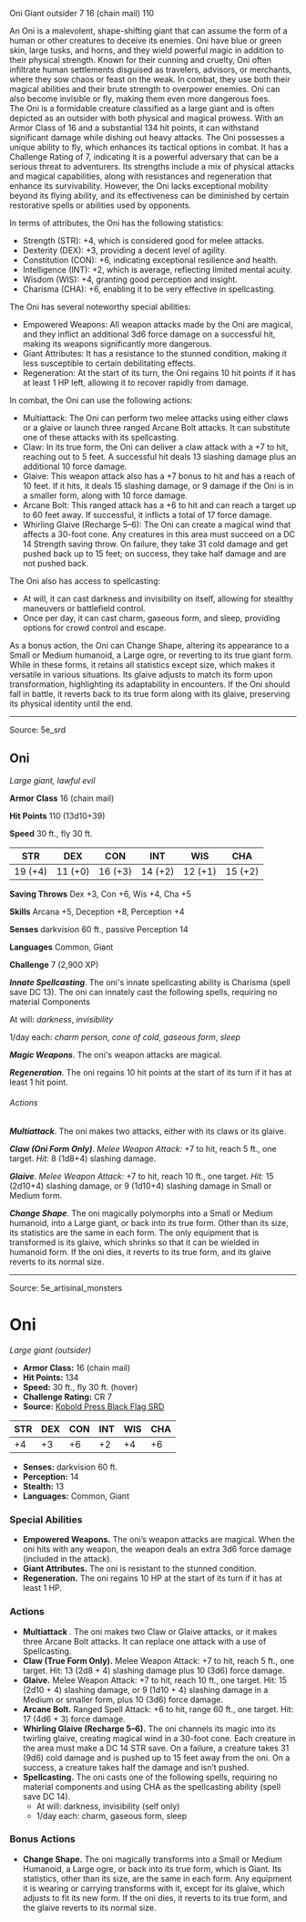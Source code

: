 <MonsterName/>Oni</MonsterName>
<CreatureType/>Giant</CreatureType>
<Subtype/>outsider</Subtype>
<CR/>7</CR>
<AC/>16 (chain mail)</AC>
<HP/>110</HP>
<summary>An Oni is a malevolent, shape-shifting giant that can assume the form of a human or other creatures to deceive its enemies. Oni have blue or green skin, large tusks, and horns, and they wield powerful magic in addition to their physical strength. Known for their cunning and cruelty, Oni often infiltrate human settlements disguised as travelers, advisors, or merchants, where they sow chaos or feast on the weak. In combat, they use both their magical abilities and their brute strength to overpower enemies. Oni can also become invisible or fly, making them even more dangerous foes.</summary>

<summary>The Oni is a formidable creature classified as a large giant and is often depicted as an outsider with both physical and magical prowess. With an Armor Class of 16 and a substantial 134 hit points, it can withstand significant damage while dishing out heavy attacks. The Oni possesses a unique ability to fly, which enhances its tactical options in combat. It has a Challenge Rating of 7, indicating it is a powerful adversary that can be a serious threat to adventurers. Its strengths include a mix of physical attacks and magical capabilities, along with resistances and regeneration that enhance its survivability. However, the Oni lacks exceptional mobility beyond its flying ability, and its effectiveness can be diminished by certain restorative spells or abilities used by opponents.</summary>

<detail>

In terms of attributes, the Oni has the following statistics:
- Strength (STR): +4, which is considered good for melee attacks.
- Dexterity (DEX): +3, providing a decent level of agility.
- Constitution (CON): +6, indicating exceptional resilience and health.
- Intelligence (INT): +2, which is average, reflecting limited mental acuity.
- Wisdom (WIS): +4, granting good perception and insight.
- Charisma (CHA): +6, enabling it to be very effective in spellcasting.

The Oni has several noteworthy special abilities:
- Empowered Weapons: All weapon attacks made by the Oni are magical, and they inflict an additional 3d6 force damage on a successful hit, making its weapons significantly more dangerous.
- Giant Attributes: It has a resistance to the stunned condition, making it less susceptible to certain debilitating effects.
- Regeneration: At the start of its turn, the Oni regains 10 hit points if it has at least 1 HP left, allowing it to recover rapidly from damage.

In combat, the Oni can use the following actions:
- Multiattack: The Oni can perform two melee attacks using either claws or a glaive or launch three ranged Arcane Bolt attacks. It can substitute one of these attacks with its spellcasting.
- Claw: In its true form, the Oni can deliver a claw attack with a +7 to hit, reaching out to 5 feet. A successful hit deals 13 slashing damage plus an additional 10 force damage.
- Glaive: This weapon attack also has a +7 bonus to hit and has a reach of 10 feet. If it hits, it deals 15 slashing damage, or 9 damage if the Oni is in a smaller form, along with 10 force damage.
- Arcane Bolt: This ranged attack has a +6 to hit and can reach a target up to 60 feet away. If successful, it inflicts a total of 17 force damage.
- Whirling Glaive (Recharge 5–6): The Oni can create a magical wind that affects a 30-foot cone. Any creatures in this area must succeed on a DC 14 Strength saving throw. On failure, they take 31 cold damage and get pushed back up to 15 feet; on success, they take half damage and are not pushed back.

The Oni also has access to spellcasting: 
- At will, it can cast darkness and invisibility on itself, allowing for stealthy maneuvers or battlefield control.
- Once per day, it can cast charm, gaseous form, and sleep, providing options for crowd control and escape.

As a bonus action, the Oni can Change Shape, altering its appearance to a Small or Medium humanoid, a Large ogre, or reverting to its true giant form. While in these forms, it retains all statistics except size, which makes it versatile in various situations. Its glaive adjusts to match its form upon transformation, highlighting its adaptability in encounters. If the Oni should fall in battle, it reverts back to its true form along with its glaive, preserving its physical identity until the end.</detail>



---

Source: 5e_srd

## Oni

*Large giant, lawful evil*

**Armor Class** 16 (chain mail)

**Hit Points** 110 (13d10+39)

**Speed** 30 ft., fly 30 ft.

| STR     | DEX     | CON     | INT     | WIS     | CHA     |
|---------|---------|---------|---------|---------|---------|
| 19 (+4) | 11 (+0) | 16 (+3) | 14 (+2) | 12 (+1) | 15 (+2) |

**Saving Throws** Dex +3, Con +6, Wis +4, Cha +5

**Skills** Arcana +5, Deception +8, Perception +4

**Senses** darkvision 60 ft., passive Perception 14

**Languages** Common, Giant

**Challenge** 7 (2,900 XP)

***Innate Spellcasting***. The oni's innate spellcasting ability is Charisma (spell save DC 13). The oni can innately cast the following spells, requiring no material Components

At will: *darkness*, *invisibility*

1/day each: *charm person*, *cone of cold*, *gaseous form*, *sleep*

***Magic Weapons***. The oni's weapon attacks are magical.

***Regeneration***. The oni regains 10 hit points at the start of its turn if it has at least 1 hit point.

###### Actions

***Multiattack***. The oni makes two attacks, either with its claws or its glaive.

***Claw (Oni Form Only)***. *Melee Weapon Attack:* +7 to hit, reach 5 ft., one target. *Hit:* 8 (1d8+4) slashing damage.

***Glaive***. *Melee Weapon Attack:* +7 to hit, reach 10 ft., one target. *Hit:* 15 (2d10+4) slashing damage, or 9 (1d10+4) slashing damage in Small or Medium form.

***Change Shape***. The oni magically polymorphs into a Small or Medium humanoid, into a Large giant, or back into its true form. Other than its size, its statistics are the same in each form. The only equipment that is transformed is its glaive, which shrinks so that it can be wielded in humanoid form. If the oni dies, it reverts to its true form, and its glaive reverts to its normal size.



---

Source: 5e_artisinal_monsters

# Oni

*Large giant (outsider)*

- **Armor Class:** 16 (chain mail)
- **Hit Points:** 134
- **Speed:** 30 ft., fly 30 ft. (hover)
- **Challenge Rating:** CR 7
- **Source:** [Kobold Press Black Flag SRD](https://koboldpress.com/black-flag-roleplaying/)

| STR | DEX | CON | INT | WIS | CHA |
| --- | --- | --- | --- | --- | --- |
| +4 | +3 | +6 | +2 | +4 | +6 |

- **Senses:** darkvision 60 ft.
- **Perception:** 14
- **Stealth:** 13
- **Languages:** Common, Giant

### Special Abilities

- **Empowered Weapons.** The oni’s weapon attacks are magical. When the oni hits with any weapon, the weapon deals an extra 3d6 force damage (included in the attack).
- **Giant Attributes.** The oni is resistant to the stunned condition.
- **Regeneration.** The oni regains 10 HP at the start of its turn if it has at least 1 HP.

### Actions

- **Multiattack** . The oni makes two Claw or Glaive attacks, or it makes three Arcane Bolt attacks. It can replace one attack with a use of Spellcasting.
- **Claw (True Form Only).** Melee Weapon Attack: +7 to hit, reach 5 ft., one target. Hit: 13 (2d8 + 4) slashing damage plus 10 (3d6) force damage.
- **Glaive.** Melee Weapon Attack: +7 to hit, reach 10 ft., one target. Hit: 15 (2d10 + 4) slashing damage, or 9 (1d10 + 4) slashing damage in a Medium or smaller form, plus 10 (3d6) force damage.
- **Arcane Bolt.** Ranged Spell Attack: +6 to hit, range 60 ft., one target. Hit: 17 (4d6 + 3) force damage.
- **Whirling Glaive (Recharge 5–6).** The oni channels its magic into its twirling glaive, creating magical wind in a 30-foot cone. Each creature in the area must make a DC 14 STR save. On a failure, a creature takes 31 (9d6) cold damage and is pushed up to 15 feet away from the oni. On a success, a creature takes half the damage and isn’t pushed.
- **Spellcasting.** The oni casts one of the following spells, requiring no material components and using CHA as the spellcasting ability (spell save DC 14).
	- At will: darkness, invisibility (self only)
	- 1/day each: charm, gaseous form, sleep

### Bonus Actions

- **Change Shape.** The oni magically transforms into a Small or Medium Humanoid, a Large ogre, or back into its true form, which is Giant. Its statistics, other than its size, are the same in each form. Any equipment it is wearing or carrying transforms with it, except for its glaive, which adjusts to fit its new form. If the oni dies, it reverts to its true form, and the glaive reverts to its normal size.



